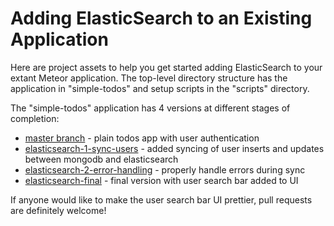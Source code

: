 # Adding ElasticSearch to an Existing Application

Here are project assets to help you get started adding ElasticSearch to your extant Meteor application. The top-level directory structure has the application in "simple-todos" and setup scripts in the "scripts" directory.

The "simple-todos" application has 4 versions at different stages of completion:

* [master branch](https://github.com/Meteor-NY/devshop-elasticsearch) - plain todos app with user authentication
* [elasticsearch-1-sync-users](https://github.com/Meteor-NY/devshop-elasticsearch/tree/elasticsearch-1-sync-users) - added syncing of user inserts and updates between mongodb and elasticsearch
* [elasticsearch-2-error-handling](https://github.com/Meteor-NY/devshop-elasticsearch/tree/elasticsearch-2-error-handling) - properly handle errors during sync
* [elasticsearch-final](https://github.com/Meteor-NY/devshop-elasticsearch/tree/elasticsearch-final) - final version with user search bar added to UI

If anyone would like to make the user search bar UI prettier, pull requests are definitely welcome!
